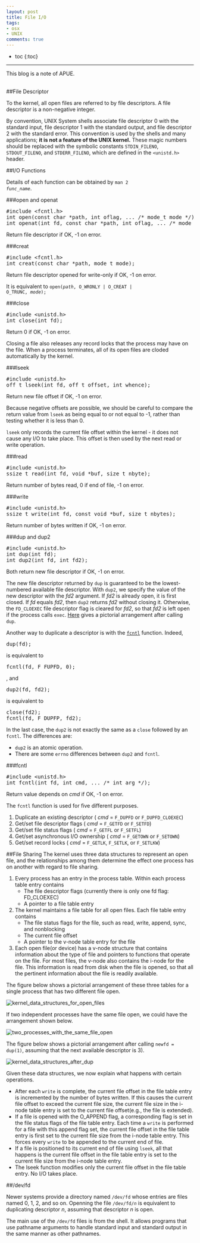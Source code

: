 ```yaml
---
layout: post
title: File I/O
tags: 
- osx
- UNIX
comments: true
---
```


* toc
{:toc}
---

This blog is a note of APUE.
<br><br>

##File Descriptor

To the kernel, all open files are referred to by file descriptors. A file descriptor is a non-negative integer. 

By convention, UNIX System shells associate file descriptor 0 with the standard input, file descriptor 1 with the standard output, and file descriptor 2 with the standard error. This convention is used by the shells and many applications; **it is not a feature of the UNIX kernel.** These magic numbers should be replaced with the symbolic constants `STDIN_FILENO`, `STDOUT_FILENO`, and `STDERR_FILENO`, which are defined in the `<unistd.h>` header.

##I/O Functions

Details of each function can be obtained by <code>man 2 <i>func_name</i></code>.

###open and openat
<pre>
#include &lt;fcntl.h&gt;
int open(const char *path, int oflag, ... /* mode_t mode */);
int openat(int fd, const char *path, int oflag, ... /* mode_t mode */);
</pre>

Return file descriptor if OK, -1 on error.

###creat
<pre>
#include &lt;fcntl.h&gt;
int creat(const char *path, mode_t mode);
</pre>

Return file descriptor opened for write-only if OK, -1 on error.

It is equivalent to 
<code>open(<i>path</i>, O_WRONLY | O_CREAT | O_TRUNC, <i>mode</i>);</code>

###close
<pre>
#include &lt;unistd.h&gt;
int close(int fd);
</pre>

Return 0 if OK, -1 on error.

Closing a file also releases any record locks that the process may have on the file. When a process terminates, all of its open files are cloded automatically by the kernel.

###lseek
<pre>
#include &lt;unistd.h&gt;
off_t lseek(int fd, off_t offset, int whence); 
</pre>

Return new file offset if OK, -1 on error.

Because negative offsets are possible, we should be careful to compare the return value from `lseek` as being equal to or not equal to -1, rather than testing whether it is less than 0.

`lseek` only records the current file offset within the kernel - it does not cause any I/O to take place. This offset is then used by the next read or write operation.

###read
<pre>
#include &lt;unistd.h&gt;
ssize_t read(int fd, void *buf, size_t nbyte);
</pre>

Return number of bytes read, 0 if end of file, -1 on error.

###write
<pre>
#include &lt;unistd.h&gt;
ssize_t write(int fd, const void *buf, size_t nbytes);
</pre>

Return number of bytes written if OK, -1 on error.

###dup and dup2
<pre>
#include &lt;unistd.h&gt;
int dup(int fd);
int dup2(int fd, int fd2);
</pre>

Both return new file descriptor if OK, -1 on error.

The new file descriptor returned by `dup` is guaranteed to be the lowest-numbered available file descriptor. With `dup2`, we specify the value of the new descriptor with the *fd2* argument. If *fd2* is already open, it is first closed. If *fd* equals *fd2*, then `dup2` returns *fd2* without closing it. Otherwise, the `FD_CLOEXEC` file descriptor flag is cleared for *fd2*, so that *fd2* is left open if the process calls `exec`. <a href="#kernel_data_structures_after_dup">Here</a> gives a pictorial arrangement after calling `dup`.

Another way to duplicate a descriptor is with the <a href="#fcntl">`fcntl`</a> function. Indeed, 
<pre>dup(fd);</pre>
is equivalent to 
<pre>fcntl(fd, F_FUPFD, 0);</pre>
, and
<pre>dup2(fd, fd2);</pre>
is equivalent to 
<pre>close(fd2);
fcntl(fd, F_DUPFP, fd2);
</pre>

In the last case, the `dup2` is not exactly the same as a `close` followed by an `fcntl`. The differences are:

- `dup2` is an atomic operation.
- There are some `errno` differences between `dup2` and `fcntl`.

###fcntl
<a id="fcntl"></a>

<pre>
#include &lt;unistd.h&gt;
int fcntl(int fd, int cmd, ... /* int arg */);
</pre>

Return value depends on *cmd* if OK, -1 on error.

The `fcntl` function is used for five different purposes.

1. Duplicate an existing descriptor ( *cmd* = `F_DUPFD` or `F_DUPFD_CLOEXEC`)
2. Get/set file descriptor flags ( *cmd* = `F_GETFD` or `F_SETFD`)
3. Get/set file status flags ( *cmd* = `F_GETFL` or `F_SETFL`)
4. Get/set asynchronous I/O ownership ( *cmd* = `F_GETOWN` or `F_SETOWN`)
5. Get/set record locks ( *cmd* = `F_GETLK`, `F_SETLK`, or `F_SETLKW`)

##File Sharing
The kernel uses three data structures to represent an open file, and the relationships among them determine the effect one process has on another with regard to file sharing.

1. Every process has an entry in the process table. Within each process table entry contains
    - The file descriptor flags (currently there is only one fd flag: FD_CLOEXEC)
    - A pointer to a file table entry
2. The kernel maintains a file table for all open files. Each file table entry contains
    - The file status flags for the file, such as read, write, append, sync, and nonblocking
    - The current file offset
    - A pointer to the v-node table entry for the file
3. Each open file(or device) has a v-node structure that contains information about the type of file and pointers to functions that operate on the file. For most files, the v-node also contains the i-node for the file. This information is read from disk when the file is opened, so that all the pertinent information about the file is readily available.

The figure below shows a pictorial arrangement of these three tables for a single process that has two different file open.

![kernel_data_structures_for_open_files](../images/kernel_data_structures_for_open_files.png) 

If two independent processes have the same file open, we could have the arrangement shown below.

![two_processes_with_the_same_file_open](../images/two_processes_with_the_same_file_open.png)

<a id="kernel_data_structures_after_dup"></a>
The figure below shows a pictorial arrangement after calling `newfd = dup(1)`, assuming that the next available descriptor is 3).

![kernel_data_structures_after_dup](../images/kernel_data_structures_after_dup.png)

Given these data structures, we now explain what happens with certain operations.

- After each `write` is complete, the current file offset in the file table entry is incremented by the number of bytes written. If this causes the current file offset to exceed the current file size, the current file size in the i-node table entry is set to the current file offset(e.g., the file is extended).
- If a file is opened with the O_APPEND flag, a corresponding flag is set in the file status flags of the file table entry. Each time a `write` is performed for a file with this append flag set, the current file offset in the file table entry is first set to the current file size from the i-node table entry. This forces every `write` to be appended to the current end of file.
- If a file is positioned to its current end of file using `lseek`, all that happens is the current file offset in the file table entry is set to the current file size from the i-node table entry. 
- The lseek function modifies only the current file offset in the file table entry. No I/O takes place.

##/dev/fd

Newer systems provide a directory named `/dev/fd` whose entries are files named 0, 1, 2, and so on. Openning the file <code>/dev/fd/<i>n</i></code> is equivalent to duplicating descriptor *n*, assuming that descriptor *n* is open.

The main use of the `/dev/fd` files is from the shell. It allows programs that use pathname arguments to handle standard input and standard output in the same manner as other pathnames.
